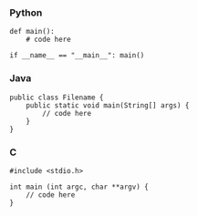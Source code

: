 ### Python

```
def main():
    # code here

if __name__ == "__main__": main()
```

### Java

```
public class Filename {
    public static void main(String[] args) {
        // code here
    }
}
```

### C

```
#include <stdio.h>

int main (int argc, char **argv) {
    // code here
}
```

